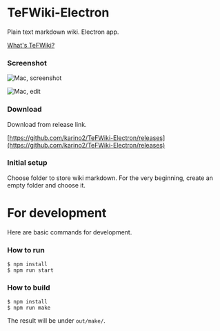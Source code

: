 # TeFWiki-Electron

Plain text markdown wiki. Electron app.

[What's TeFWiki?](TeFWiki_concept.md)

### Screenshot

![Mac, screenshot](https://karino2.github.io/assets/images/2021-04/TeFWiki_screenshot_mac.png)

![Mac, edit](https://karino2.github.io/assets/images/2021-04/TeFWiki_screenshot_edit_mac.png)

### Download

Download from release link.

[https://github.com/karino2/TeFWiki-Electron/releases](https://github.com/karino2/TeFWiki-Electron/releases)

### Initial setup

Choose folder to store wiki markdown. For the very beginning, create an empty folder and choose it.

# For development

Here are basic commands for development.

### How to run

```
$ npm install
$ npm run start
```

### How to build

```
$ npm install
$ npm run make
```

The result will be under `out/make/`.
